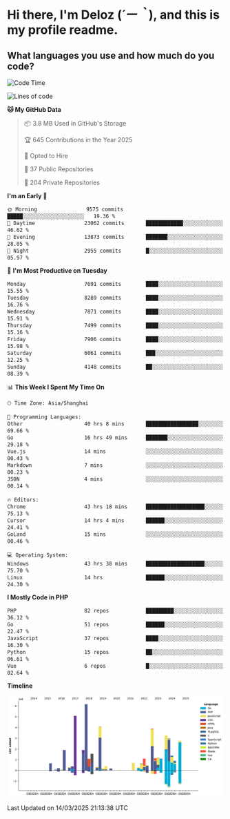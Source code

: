 # **Hi there, I'm Deloz (*´ー｀*), and this is my profile readme.**

## **What languages you use and how much do you code?**

<!--START_SECTION:waka-->
![Code Time](http://img.shields.io/badge/Code%20Time-5%2C906%20hrs%2038%20mins-blue)

![Lines of code](https://img.shields.io/badge/From%20Hello%20World%20I%27ve%20Written-46.1%20million%20lines%20of%20code-blue)

**🐱 My GitHub Data** 

> 📦 3.8 MB Used in GitHub's Storage 
 > 
> 🏆 645 Contributions in the Year 2025
 > 
> 💼 Opted to Hire
 > 
> 📜 37 Public Repositories 
 > 
> 🔑 204 Private Repositories 
 > 
**I'm an Early 🐤** 

```text
🌞 Morning                9575 commits        █████░░░░░░░░░░░░░░░░░░░░   19.36 % 
🌆 Daytime                23062 commits       ████████████░░░░░░░░░░░░░   46.62 % 
🌃 Evening                13873 commits       ███████░░░░░░░░░░░░░░░░░░   28.05 % 
🌙 Night                  2955 commits        █░░░░░░░░░░░░░░░░░░░░░░░░   05.97 % 
```
📅 **I'm Most Productive on Tuesday** 

```text
Monday                   7691 commits        ████░░░░░░░░░░░░░░░░░░░░░   15.55 % 
Tuesday                  8289 commits        ████░░░░░░░░░░░░░░░░░░░░░   16.76 % 
Wednesday                7871 commits        ████░░░░░░░░░░░░░░░░░░░░░   15.91 % 
Thursday                 7499 commits        ████░░░░░░░░░░░░░░░░░░░░░   15.16 % 
Friday                   7906 commits        ████░░░░░░░░░░░░░░░░░░░░░   15.98 % 
Saturday                 6061 commits        ███░░░░░░░░░░░░░░░░░░░░░░   12.25 % 
Sunday                   4148 commits        ██░░░░░░░░░░░░░░░░░░░░░░░   08.39 % 
```


📊 **This Week I Spent My Time On** 

```text
🕑︎ Time Zone: Asia/Shanghai

💬 Programming Languages: 
Other                    40 hrs 8 mins       █████████████████░░░░░░░░   69.66 % 
Go                       16 hrs 49 mins      ███████░░░░░░░░░░░░░░░░░░   29.18 % 
Vue.js                   14 mins             ░░░░░░░░░░░░░░░░░░░░░░░░░   00.43 % 
Markdown                 7 mins              ░░░░░░░░░░░░░░░░░░░░░░░░░   00.23 % 
JSON                     4 mins              ░░░░░░░░░░░░░░░░░░░░░░░░░   00.14 % 

🔥 Editors: 
Chrome                   43 hrs 18 mins      ███████████████████░░░░░░   75.13 % 
Cursor                   14 hrs 4 mins       ██████░░░░░░░░░░░░░░░░░░░   24.41 % 
GoLand                   15 mins             ░░░░░░░░░░░░░░░░░░░░░░░░░   00.46 % 

💻 Operating System: 
Windows                  43 hrs 38 mins      ███████████████████░░░░░░   75.70 % 
Linux                    14 hrs              ██████░░░░░░░░░░░░░░░░░░░   24.30 % 
```

**I Mostly Code in PHP** 

```text
PHP                      82 repos            █████████░░░░░░░░░░░░░░░░   36.12 % 
Go                       51 repos            ██████░░░░░░░░░░░░░░░░░░░   22.47 % 
JavaScript               37 repos            ████░░░░░░░░░░░░░░░░░░░░░   16.30 % 
Python                   15 repos            ██░░░░░░░░░░░░░░░░░░░░░░░   06.61 % 
Vue                      6 repos             █░░░░░░░░░░░░░░░░░░░░░░░░   02.64 % 
```



**Timeline**

![Lines of Code chart](https://raw.githubusercontent.com/deloz/deloz/main/assets/bar_graph.png)


 Last Updated on 14/03/2025 21:13:38 UTC
<!--END_SECTION:waka-->
